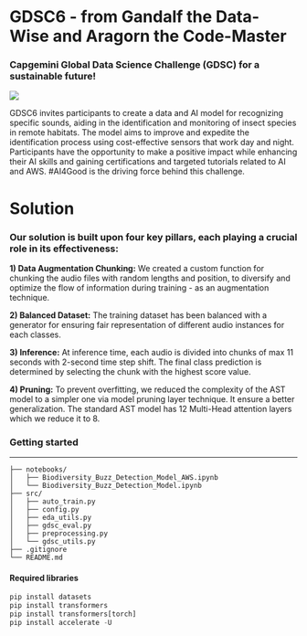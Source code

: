 # GDSC6 - from Gandalf the Data-Wise and Aragorn the Code-Master

### Capgemini Global Data Science Challenge (GDSC) for a sustainable future!

![](https://gdsc.ce.capgemini.com/static/main_banner-13308435f9f145ca94c843a0a8fc4869.png)

GDSC6 invites participants to create a data and AI model for recognizing specific sounds, aiding in the identification and monitoring of insect species in remote habitats. The model aims to improve and expedite the identification process using cost-effective sensors that work day and night. Participants have the opportunity to make a positive impact while enhancing their AI skills and gaining certifications and targeted tutorials related to AI and AWS. #AI4Good is the driving force behind this challenge.


# Solution
### Our solution is built upon four key pillars, each playing a crucial role in its effectiveness:

**1) Data Augmentation Chunking:** We created a custom function for chunking the audio files with random lengths and position, to diversify and optimize the flow of information during training - as an augmentation technique.

**2) Balanced Dataset:** The training dataset has been balanced with a generator for ensuring fair representation of different audio instances for each classes.

**3) Inference:** At inference time, each audio is divided into chunks of max 11 seconds with 2-second time step shift. The final class prediction is determined by selecting the chunk with the highest score value.

**4) Pruning:** To prevent overfitting, we reduced the complexity of the AST model to a simpler one via model pruning layer technique. It ensure a better generalization. The standard AST model has 12 Multi-Head attention layers which we reduce it to 8.

### Getting started
____________________
```
├── notebooks/
│   ├── Biodiversity_Buzz_Detection_Model_AWS.ipynb
│   └── Biodiversity_Buzz_Detection_Model.ipynb
├── src/
│   ├── auto_train.py
│   ├── config.py
│   ├── eda_utils.py 
│   ├── gdsc_eval.py
│   ├── preprocessing.py 
│   └── gdsc_utils.py 
├── .gitignore
└── README.md
```
#### Required libraries
```python
pip install datasets
pip install transformers
pip install transformers[torch]
pip install accelerate -U
```

